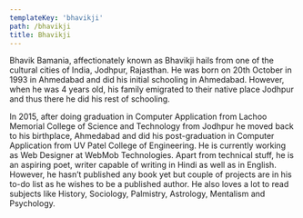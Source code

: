 ```yaml
---
templateKey: 'bhavikji'
path: /bhavikji
title: Bhavikji
---
```


Bhavik Bamania, affectionately known as Bhavikji hails from one of the cultural cities of India, Jodhpur, Rajasthan. He was born on 20th October in 1993 in Ahmedabad and did his initial schooling in Ahmedabad. However, when he was 4 years old, his family emigrated to their native place Jodhpur and thus there he did his rest of schooling.

In 2015, after doing graduation in Computer Application from Lachoo Memorial College of Science and Technology from Jodhpur he moved back to his birthplace, Ahmedabad and did his post-graduation in Computer Application from UV Patel College of Engineering. He is currently working as Web Designer at WebMob Technologies.
Apart from technical stuff, he is an aspiring poet, writer capable of writing in Hindi as well as in English. However, he hasn’t published any book yet but couple of projects are in his to-do list as he wishes to be a published author. He also loves a lot to read subjects like History, Sociology, Palmistry, Astrology, Mentalism and Psychology.